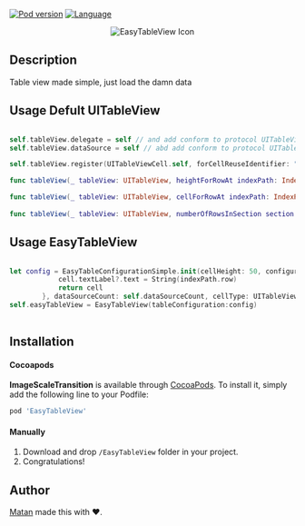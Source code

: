 

[![Pod version](https://img.shields.io/cocoapods/v/EasyTableView.svg?style=flat)](http://cocoadocs.org/docsets/EasyTableView)
[![Language](https://img.shields.io/badge/language-swift-orange.svg?style=flat)](https://developer.apple.com/swift)

<p align = "center"><img src="https://i.imgur.com/SWkSf5L.png" alt="EasyTableView Icon"/></p>


## Description
Table view made simple, just load the damn data


## Usage Defult UITableView

```Swift

self.tableView.delegate = self // and add conform to protocol UITableViewDelegate
self.tableView.dataSource = self // abd add conform to protocol UITableViewDataSource

self.tableView.register(UITableViewCell.self, forCellReuseIdentifier: "identifer")

func tableView(_ tableView: UITableView, heightForRowAt indexPath: IndexPath) -> CGFloat {}

func tableView(_ tableView: UITableView, cellForRowAt indexPath: IndexPath) -> UITableViewCell {}
    
func tableView(_ tableView: UITableView, numberOfRowsInSection section: Int) -> Int {}

```

## Usage EasyTableView

```Swift

let config = EasyTableConfigurationSimple.init(cellHeight: 50, configureCell: { (cell, indexPath) -> UITableViewCell in
            cell.textLabel?.text = String(indexPath.row)
            return cell
        }, dataSourceCount: self.dataSourceCount, cellType: UITableViewCell.self)
self.easyTableView = EasyTableView(tableConfiguration:config)
        
```


## Installation

#### Cocoapods
**ImageScaleTransition** is available through [CocoaPods](http://cocoapods.org). To install
it, simply add the following line to your Podfile:

```ruby
pod 'EasyTableView'
```

#### Manually
1. Download and drop ```/EasyTableView``` folder in your project.  
2. Congratulations!  

## Author

[Matan](https://github.com/mcmatan) made this with ❤️.
